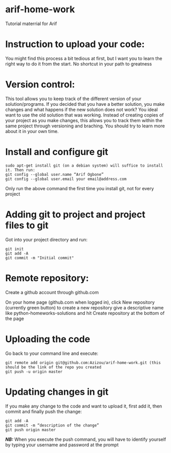 # arif-home-work
Tutorial materrial for Arif

Instruction to upload your code:
==

You might find this process a bit tedious at first, but I want you to learn the right way to do it from the start. No shortcut in your path to greatness

# Version control:
This tool allows you to keep track of the different version of your solution/programs. If you decided that you have a better solution, you make changes and what happens if the new solution does not work? You ideal want to use the old solution that was working. Instead of creating copies of your project as you make changes, this allows you to track them within the same project through versioning and braching. You should try to learn more about it in your own time.

# Install and configure git
```
sudo apt-get install git (on a debian system) will suffice to install it. Then run:
git config --global user.name “Arif Ogbone”
git config --global user.email your email@address.com
```
Only run the above command the first time you install git, not for every project

# Adding git to project and project files to git
Got into your project directory and run:

```
git init
git add -A
git commit -m "Initial commit"
```
# Remote repository:
Create a github account through github.com

On your home page (github.com when logged in), click New repository (currently green button) to create a new repository
give a descriptive name like python-homeworks-solutions and hit Create repository at the bottom of the page


# Uploading the code
Go back to your command line and execute:

```
git remote add origin git@github.com:Azizou/arif-home-work.git (this should be the link of the repo you created
git push -u origin master
```
# Updating changes in git
If you make any change to the code and want to upload it, first add it, then commit and finally push the change:
```
git add -A
git commit -m “description of the change”
git push origin master
```
***NB:*** When you execute the push command, you will have to identify yourself by typing your username and password at the prompt
